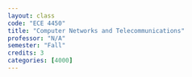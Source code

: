 ```yaml
---
layout: class
code: "ECE 4450"
title: "Computer Networks and Telecommunications"
professor: "N/A"
semester: "Fall"
credits: 3
categories: [4000]
---
```

